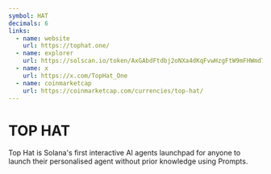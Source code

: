 ```yaml
---
symbol: HAT
decimals: 6
links:
  - name: website
    url: https://tophat.one/
  - name: explorer
    url: https://solscan.io/token/AxGAbdFtdbj2oNXa4dKqFvwHzgFtW9mFHWmd7vQfpump
  - name: x
    url: https://x.com/TopHat_One
  - name: coinmarketcap
    url: https://coinmarketcap.com/currencies/top-hat/
---
```


# TOP HAT

Top Hat is Solana's first interactive AI agents launchpad for anyone to launch their personalised agent without prior knowledge using Prompts.
